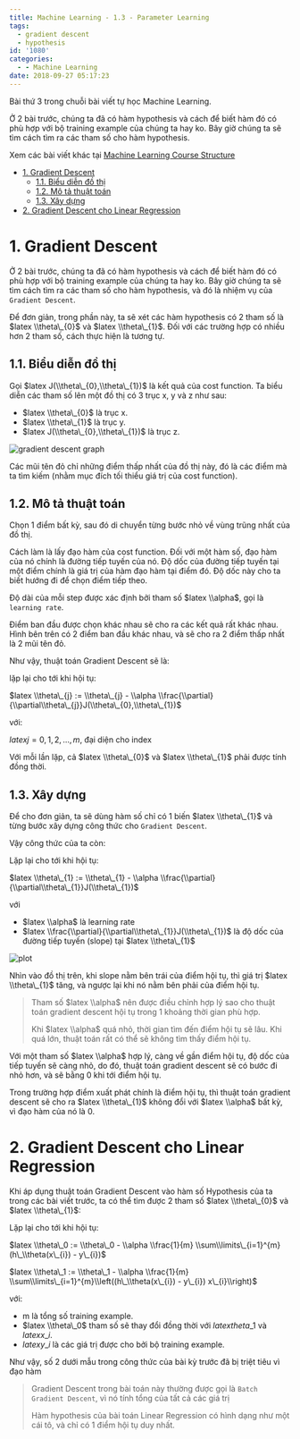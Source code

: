 ```yaml
---
title: Machine Learning - 1.3 - Parameter Learning
tags:
  - gradient descent
  - hypothesis
id: '1080'
categories:
  - - Machine Learning
date: 2018-09-27 05:17:23
---
```


Bài thứ 3 trong chuỗi bài viết tự học Machine Learning.

Ở 2 bài trước, chúng ta đã có hàm hypothesis và cách để biết hàm đó có phù hợp với bộ training example của chúng ta hay ko. Bây giờ chúng ta sẽ tìm cách tìm ra các tham số cho hàm hypothesis.
<!-- more -->
Xem các bài viết khác tại [Machine Learning Course Structure](https://huntertran.ca/machine-learning-course/)

*   [1. Gradient Descent](#1-gradient-descent)
    *   [1.1. Biểu diễn đồ thị](#11-biểu-diễn-đồ-thị)
    *   [1.2. Mô tả thuật toán](#12-mô-tả-thuật-toán)
    *   [1.3. Xây dựng](#13-xây-dựng)
*   [2. Gradient Descent cho Linear Regression](#2-gradient-descent-cho-linear-regression)

# 1. Gradient Descent

Ở 2 bài trước, chúng ta đã có hàm hypothesis và cách để biết hàm đó có phù hợp với bộ training example của chúng ta hay ko. Bây giờ chúng ta sẽ tìm cách tìm ra các tham số cho hàm hypothesis, và đó là nhiệm vụ của `Gradient Descent`.

Để đơn giản, trong phần này, ta sẽ xét các hàm hypothesis có 2 tham số là $latex \\theta\_{0}$ và $latex \\theta\_{1}$. Đối với các trường hợp có nhiều hơn 2 tham số, cách thực hiện là tương tự.

## 1.1. Biểu diễn đồ thị

Gọi $latex J(\\theta\_{0},\\theta\_{1})$ là kết quả của cost function. Ta biểu diễn các tham số lên một đồ thị có 3 trục x, y và z như sau:

*   $latex \\theta\_{0}$ là trục x.
*   $latex \\theta\_{1}$ là trục y.
*   $latex J(\\theta\_{0},\\theta\_{1})$ là trục z.

![gradient descent graph](https://farm2.staticflickr.com/1899/44863403391_91a4cf87aa_o.png)

Các mũi tên đỏ chỉ những điểm thấp nhất của đồ thị này, đó là các điểm mà ta tìm kiếm (nhằm mục đích tối thiểu giá trị của cost function).

## 1.2. Mô tả thuật toán

Chọn 1 điểm bất kỳ, sau đó di chuyển từng bước nhỏ về vùng trũng nhất của đồ thị.

Cách làm là lấy đạo hàm của cost function. Đối với một hàm số, đạo hàm của nó chính là đường tiếp tuyến của nó. Độ dốc của đường tiếp tuyến tại một điểm chính là giá trị của hàm đạo hàm tại điểm đó. Độ dốc này cho ta biết hướng đi để chọn điểm tiếp theo.

Độ dài của mỗi step được xác định bởi tham số $latex \\alpha$, gọi là `learning rate`.

Điểm ban đầu được chọn khác nhau sẽ cho ra các kết quả rất khác nhau. Hình bên trên có 2 điểm ban đầu khác nhau, và sẽ cho ra 2 điểm thấp nhất là 2 mũi tên đỏ.

Như vậy, thuật toán Gradient Descent sẽ là:

lặp lại cho tới khi hội tụ:

$latex \\theta\_{j} := \\theta\_{j} - \\alpha \\frac{\\partial}{\\partial\\theta\_{j}}J(\\theta\_{0},\\theta\_{1})$

với:

$latex j=0,1,2,...,m$, đại diện cho index

Với mỗi lần lặp, cả $latex \\theta\_{0}$ và $latex \\theta\_{1}$ phải được tính đồng thời.

## 1.3. Xây dựng

Để cho đơn giản, ta sẽ dùng hàm số chỉ có 1 biến $latex \\theta\_{1}$ và từng bước xây dựng công thức cho `Gradient Descent`.

Vậy công thức của ta còn:

Lặp lại cho tới khi hội tụ:

$latex \\theta\_{1} := \\theta\_{1} - \\alpha \\frac{\\partial}{\\partial\\theta\_{1}}J(\\theta\_{1})$

với

*   $latex \\alpha$ là learning rate
*   $latex \\frac{\\partial}{\\partial\\theta\_{1}}J(\\theta\_{1})$ là độ dốc của đường tiếp tuyến (slope) tại $latex \\theta\_{1}$

![plot](https://i.imgur.com/G01t68o.png)

Nhìn vào đồ thị trên, khi slope nằm bên trái của điểm hội tụ, thì giá trị $latex \\theta\_{1}$ tăng, và ngược lại khi nó nằm bên phải của điểm hội tụ.

> Tham số $latex \\alpha$ nên được điều chỉnh hợp lý sao cho thuật toán gradient descent hội tụ trong 1 khoảng thời gian phù hợp.
> 
> Khi $latex \\alpha$ quá nhỏ, thời gian tìm đến điểm hội tụ sẽ lâu. Khi quá lớn, thuật toán rất có thể sẽ không tìm thấy điểm hội tụ.

Với một tham số $latex \\alpha$ hợp lý, càng về gần điểm hội tụ, độ dốc của tiếp tuyến sẽ càng nhỏ, do đó, thuật toán gradient descent sẽ có bước đi nhỏ hơn, và sẽ bằng 0 khi tới điểm hội tụ.

Trong trường hợp điểm xuất phát chính là điểm hội tụ, thì thuật toán gradient descent sẽ cho ra $latex \\theta\_{1}$ không đổi với $latex \\alpha$ bất kỳ, vì đạo hàm của nó là 0.

# 2. Gradient Descent cho Linear Regression

Khi áp dụng thuật toán Gradient Descent vào hàm số Hypothesis của ta trong các bài viết trước, ta có thể tìm được 2 tham số $latex \\theta\_{0}$ và $latex \\theta\_{1}$:

Lặp lại cho tới khi hội tụ:

$latex \\theta\_0 := \\theta\_0 - \\alpha \\frac{1}{m} \\sum\\limits\_{i=1}^{m}(h\_\\theta(x\_{i}) - y\_{i})$

$latex \\theta\_1 := \\theta\_1 - \\alpha \\frac{1}{m} \\sum\\limits\_{i=1}^{m}\\left((h\_\\theta(x\_{i}) - y\_{i}) x\_{i}\\right)$

với:

*   m là tổng số training example.
*   $latex \\theta\_0$ tham số sẽ thay đổi đồng thời với $latex theta\_1$ và $latex x\_{i}$.
*   $latex y\_{i}$ là các giá trị được cho bởi bộ training example.

Như vậy, số 2 dưới mẫu trong công thức của bài kỳ trước đã bị triệt tiêu vì đạo hàm

> Gradient Descent trong bài toán này thường được gọi là `Batch Gradient Descent`, vì nó tính tổng của tất cả các giá trị
> 
> Hàm hypothesis của bài toán Linear Regression có hình dạng như một cái tô, và chỉ có 1 điểm hội tụ duy nhất.